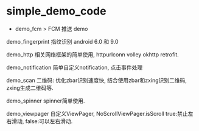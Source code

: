 # simple_demo_code

* demo_fcm > FCM 推送 demo

demo_fingerprint 指纹识别 android 6.0 和 9.0

demo_http 相关网络框架的简单使用, httpurlconn volley okhttp retrofit.

demo_notification 简单自定义notification, 点击事件处理

demo_scan 二维码: 优化zbar识别速度快, 结合使用zbar和zxing识别二维码, zxing生成二维码等.

demo_spinner spinner简单使用.

demo_viewpager 自定义ViewPager, NoScrollViewPager.isScroll true:禁止左右滑动, false:可以左右滑动.


